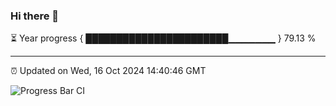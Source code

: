 ### Hi there 👋

⏳ Year progress { ███████████████████████▁▁▁▁▁▁▁ } 79.13 %

---

⏰ Updated on Wed, 16 Oct 2024 14:40:46 GMT

![Progress Bar CI](https://github.com/IshwaranRudhara/GIT-ACTION/workflows/Progress%20Bar%20CI/badge.svg)
